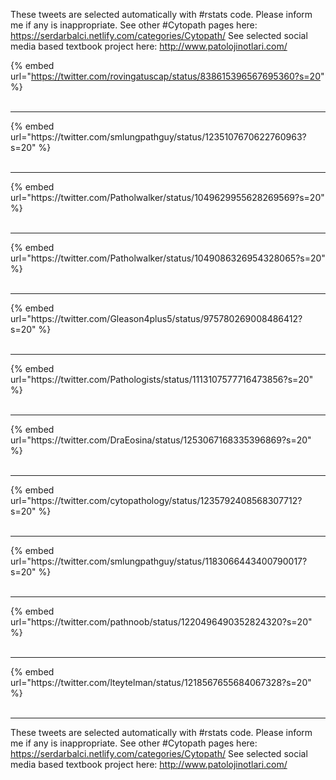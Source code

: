 

These tweets are selected automatically with #rstats code. Please inform me if any is inappropriate.
See other #Cytopath pages here: https://serdarbalci.netlify.com/categories/Cytopath/ 
See selected social media based textbook project here: http://www.patolojinotlari.com/

{% embed url="https://twitter.com/rovingatuscap/status/838615396567695360?s=20" %}<br>
<br>
<hr>
{% embed url="https://twitter.com/smlungpathguy/status/1235107670622760963?s=20" %}<br>
<br>
<hr>
{% embed url="https://twitter.com/Patholwalker/status/1049629955628269569?s=20" %}<br>
<br>
<hr>
{% embed url="https://twitter.com/Patholwalker/status/1049086326954328065?s=20" %}<br>
<br>
<hr>
{% embed url="https://twitter.com/Gleason4plus5/status/975780269008486412?s=20" %}<br>
<br>
<hr>
{% embed url="https://twitter.com/Pathologists/status/1113107577716473856?s=20" %}<br>
<br>
<hr>
{% embed url="https://twitter.com/DraEosina/status/1253067168335396869?s=20" %}<br>
<br>
<hr>
{% embed url="https://twitter.com/cytopathology/status/1235792408568307712?s=20" %}<br>
<br>
<hr>
{% embed url="https://twitter.com/smlungpathguy/status/1183066443400790017?s=20" %}<br>
<br>
<hr>
{% embed url="https://twitter.com/pathnoob/status/1220496490352824320?s=20" %}<br>
<br>
<hr>
{% embed url="https://twitter.com/lteytelman/status/1218567655684067328?s=20" %}<br>
<br>
<hr>


These tweets are selected automatically with #rstats code. Please inform me if any is inappropriate.
See other #Cytopath pages here: https://serdarbalci.netlify.com/categories/Cytopath/ 
See selected social media based textbook project here: http://www.patolojinotlari.com/
